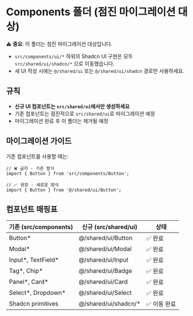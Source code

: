 # Components 폴더 (점진 마이그레이션 대상)

⚠️ **중요**: 이 폴더는 점진 마이그레이션 대상입니다.

- `src/components/ui/*` 하위의 Shadcn UI 구현은 모두 `src/shared/ui/shadcn/*` 으로 이동했습니다.
- 새 UI 작성 시에는 `@/shared/ui` 또는 `@/shared/ui/shadcn` 경로만 사용하세요.

## 규칙

- **신규 UI 컴포넌트는 `src/shared/ui`에서만 생성하세요**
- 기존 컴포넌트는 점진적으로 `src/shared/ui`로 마이그레이션 예정
- 마이그레이션 완료 후 이 폴더는 제거될 예정

## 마이그레이션 가이드

기존 컴포넌트를 사용할 때는:

```tsx
// ❌ 금지 - 기존 방식
import { Button } from 'src/components/Button';

// ✅ 권장 - 새로운 방식
import { Button } from '@/shared/ui/Button';
```

## 컴포넌트 매핑표

| 기존 (src/components) | 신규 (src/shared/ui)           | 상태         |
| --------------------- | ------------------------------ | ------------ |
| Button\*              | @/shared/ui/Button             | ✅ 완료       |
| Modal\*               | @/shared/ui/Modal              | ✅ 완료       |
| Input*, TextField*    | @/shared/ui/Input              | ✅ 완료       |
| Tag*, Chip*           | @/shared/ui/Badge              | ✅ 완료       |
| Panel*, Card*         | @/shared/ui/Card               | ✅ 완료       |
| Select*, Dropdown*    | @/shared/ui/Select             | ✅ 완료       |
| Shadcn primitives     | @/shared/ui/shadcn/*           | ✅ 이동 완료 |
